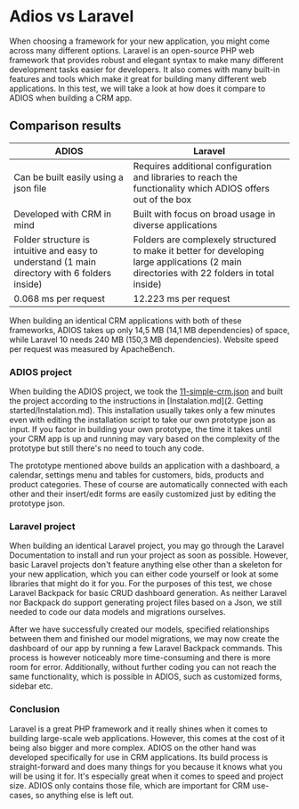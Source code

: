 # Adios vs Laravel

When choosing a framework for your new application, you might come across many different
options. Laravel is an open-source PHP web framework that provides robust and elegant syntax
to make many different development tasks easier for developers. It also comes with many
built-in features and tools which make it great for building many different web applications.
In this test, we will take a look at how does it compare to ADIOS when building a CRM app.

## Comparison results

| ADIOS                                                                                         | Laravel                                                                                                                                    |
|-----------------------------------------------------------------------------------------------|--------------------------------------------------------------------------------------------------------------------------------------------|
| Can be built easily using a json file                                                         | Requires additional configuration and libraries to reach the functionality which ADIOS offers out of the box                               |
| Developed with CRM in mind                                                                    | Built with focus on broad usage in diverse applications                                                                                    |
| Folder structure is intuitive and easy to understand (1 main directory with 6 folders inside) | Folders are complexely structured to make it better for developing large applications (2 main directories with 22 folders in total inside) |
| 0.068 ms per request                                                                          | 12.223 ms per request                                                                                                                      |

When building an identical CRM applications with both of these frameworks, ADIOS takes up only 14,5 MB (14,1 MB
dependencies) of space, while Laravel 10 needs 240 MB (150,3 MB dependencies). Website speed per request was measured by
ApacheBench.

### ADIOS project

When building the ADIOS project, we took the [11-simple-crm.json](https://github.com/wai-blue/ADIOS/blob/main/docs/Prototype/examples/11-simple-crm.json)
and built the project according to the instructions in [Instalation.md](2. Getting started/Instalation.md).
This installation usually takes only a few minutes even with editing the installation script to take our own prototype
json as input. If you factor in building your own prototype, the time it takes until your CRM app is up and running may
vary based on the complexity of the prototype but still there's no need to touch any code.

The prototype mentioned above builds an application with a dashboard, a calendar, settings menu
and tables for customers, bids, products and product categories. These of course are automatically
connected with each other and their insert/edit forms are easily customized just by
editing the prototype json.

### Laravel project

When building an identical Laravel project, you may go through the Laravel Documentation to
install and run your project as soon as possible. However, basic Laravel projects don't feature
anything else other than a skeleton for your new application, which you can either code yourself
or look at some libraries that might do it for you. For the purposes of this test, we chose
Laravel Backpack for basic CRUD dashboard generation. As neither Laravel nor Backpack do support generating project
files based on a Json, we still needed to code our data models and migrations ourselves.

After we have successfully created our models, specified relationships between them and
finished our model migrations, we may now create the dashboard of our app by running a few
Laravel Backpack commands. This process is however noticeably more time-consuming and there is more
room for error. Additionally, without further coding you can not reach the same functionality,
which is possible in ADIOS, such as customized forms, sidebar etc.

### Conclusion

Laravel is a great PHP framework and it really shines when it comes to building large-scale web applications.
However, this comes at the cost of it being also bigger and more complex. ADIOS on the other
hand was developed specifically for use in CRM applications. Its build process is straight-forward
and does many things for you because it knows what you will be using it for. It's especially great when it comes to
speed and project size. ADIOS only contains those file, which are important for CRM use-cases, so anything else is left
out.
